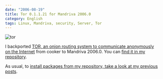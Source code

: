 ```yaml
---
date: "2006-08-19"
title: Tor 0.1.1.21 for Mandriva 2006.0
category: English
tags: Linux, Mandriva, security, Server, Tor
---
```


![tor](/uploads/2006/tor.png)

I backported [TOR, an onion routing system to communicate anonymously on the Internet](https://tor.eff.org) from cooker to Mandriva 2006.0. You can [find it in my repository](https://github.com/kdeldycke/mandriva-specs).

As usual, to [install packages from my repository, take a look at my previous posts](https://kevin.deldycke.com/2006/04/new-repository-for-mandriva-2006/).
